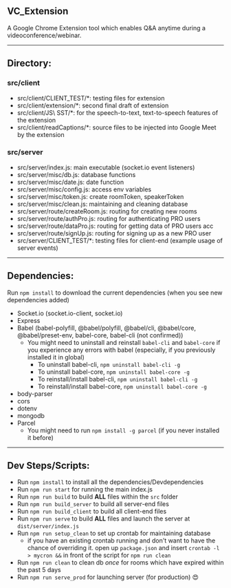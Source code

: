 ## VC_Extension
A Google Chrome Extension tool which enables Q&amp;A anytime during a videoconference/webinar.

--- 

## Directory: 
### src/client 
- src/client/CLIENT\_TEST/\*: testing files for extension
- src/client/extension/\*: second final draft of extension 
- src/client/JS\ SST/\*: for the speech-to-text, text-to-speech features of the extension
- src/client/readCaptions/\*: source files to be injected into Google Meet by the extension

### src/server
- src/server/index.js: main executable (socket.io event listeners)
- src/server/misc/db.js: database functions
- src/server/misc/date.js: date function
- src/server/misc/config.js: access env variables
- src/server/misc/token.js: create roomToken, speakerToken
- src/server/misc/clean.js: maintaining and cleaning database
- src/server/route/createRoom.js: routing for creating new rooms
- src/server/route/authPro.js: routing for authenticating PRO users
- src/server/route/dataPro.js: routing for getting data of PRO users acc
- src/server/route/signUp.js: routing for signing up as a new PRO user
- src/server/CLIENT\_TEST/\*: testing files for client-end (example usage of server events) 

---

## Dependencies:
Run `npm install` to download the current dependencies (when you see new dependencies added) 
- Socket.io (socket.io-client, socket.io)
- Express
- Babel (babel-polyfill, @babel/polyfill, @babel/cli, @babel/core, @babel/preset-env, babel-core, babel-cli (not confirmed))
    * You might need to uninstall and reinstall `babel-cli` and `babel-core` if you experience any errors with babel (especially, if you previously installed it in global)
        * To uninstall babel-cli, `npm uninstall babel-cli -g`
        * To uninstall babel-core, `npm uninstall babel-core -g`
        * To reinstall/install babel-cli, `npm uninstall babel-cli -g`
        * To reinstall/install babel-core, `npm uninstall babel-core -g`
- body-parser
- cors
- dotenv
- mongodb
- Parcel 
    * You might need to run `npm install -g parcel` (if you never installed it before)

---

## Dev Steps/Scripts:
- Run `npm install` to install all the dependencies/Devdependencies
- Run `npm run start` for running the main index.js
- Run `npm run build` to build **ALL** files within the `src` folder
- Run `npm run build_server` to build all server-end files 
- Run `npm run build_client` to build all client-end files
- Run `npm run serve` to build **ALL** files and launch the server at `dist/server/index.js`
- Run `npm run setup_clean` to set up crontab for maintaining database
    * if you have an existing crontab running and don't want to have the chance of overriding it. open up `package.json` and insert `crontab -l > mycron &&` in front of the script for `npm run clean`
- Run `npm run clean` to clean db *once* for rooms which have expired within the past 5 days
- Run `npm run serve_prod` for launching server (for production) :heart_eyes:
